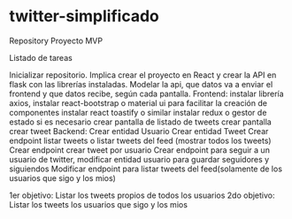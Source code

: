 # twitter-simplificado
Repository Proyecto MVP

Listado de tareas

Inicializar repositorio. Implica crear el proyecto en React y crear la API en flask con las librerías instaladas.
Modelar la api, que datos va a enviar el frontend y que datos recibe, según cada pantalla.
Frontend: 
instalar librería axios, 
instalar react-bootstrap o material ui para facilitar la creación de componentes
instalar react toastify o similar
instalar redux o gestor de estado si es necesario
crear pantalla de listado de tweets
crear pantalla crear tweet
Backend: 
Crear entidad Usuario
Crear entidad Tweet
Crear endpoint listar tweets o listar tweets del feed (mostrar todos los tweets)
Crear endpoint crear tweet por usuario
Crear endpoint para seguir a un usuario de twitter, modificar entidad usuario para guardar seguidores y siguiendos
Modificar endpoint para listar tweets del feed(solamente de los usuarios que sigo y los mios)

1er objetivo: Listar los tweets propios de todos los usuarios
2do objetivo: Listar los tweets los usuarios que sigo y los mios
